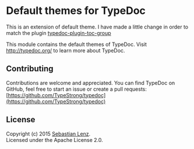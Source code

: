 # Default themes for TypeDoc

This is an extension of default theme. I have made a little change in order to match the plugin [typedoc-plugin-toc-group](https://github.com/tangkunyin/typedoc-plugin-toc-group)

This module contains the default themes of TypeDoc.
Visit http://typedoc.org/ to learn more about TypeDoc.


## Contributing

Contributions are welcome and appreciated. You can find TypeDoc on GitHub, feel free to start
an issue or create a pull requests:<br>
[https://github.com/TypeStrong/typedoc](https://github.com/TypeStrong/typedoc)


## License

Copyright (c) 2015 [Sebastian Lenz](http://www.sebastian-lenz.de).<br>
Licensed under the Apache License 2.0.
